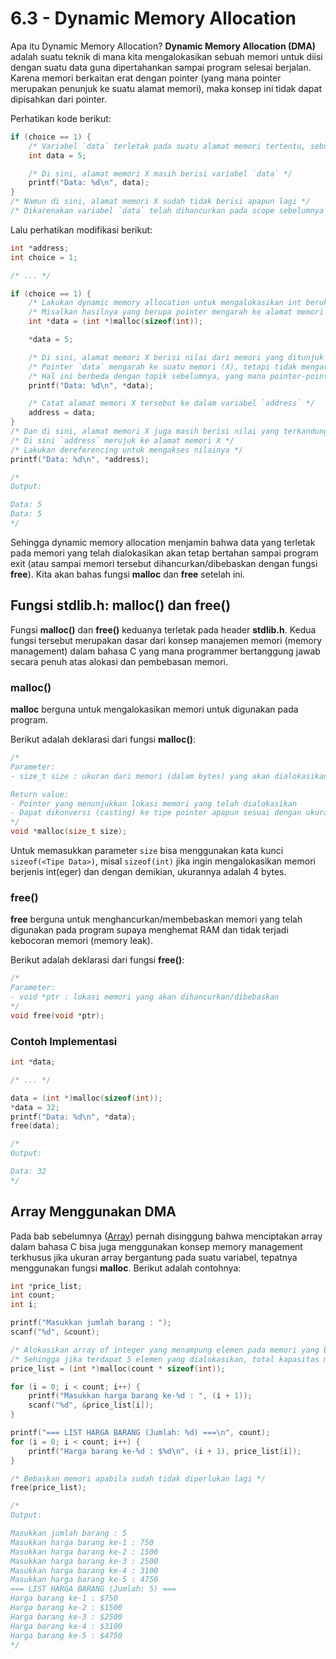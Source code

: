 # 6.3 - Dynamic Memory Allocation

Apa itu Dynamic Memory Allocation? **Dynamic Memory Allocation (DMA)** adalah suatu teknik di mana kita mengalokasikan sebuah memori untuk diisi dengan suatu data guna dipertahankan sampai program selesai berjalan. Karena memori berkaitan erat dengan pointer (yang mana pointer merupakan penunjuk ke suatu alamat memori), maka konsep ini tidak dapat dipisahkan dari pointer.

Perhatikan kode berikut:
```c
if (choice == 1) {
    /* Variabel `data` terletak pada suatu alamat memori tertentu, sebut saja X */
    int data = 5;

    /* Di sini, alamat memori X masih berisi variabel `data` */
    printf("Data: %d\n", data);
}
/* Namun di sini, alamat memori X sudah tidak berisi apapun lagi */
/* Dikarenakan variabel `data` telah dihancurkan pada scope sebelumnya karena sudah keluar dari batasan scope */
```

Lalu perhatikan modifikasi berikut:
```c
int *address;
int choice = 1;

/* ... */

if (choice == 1) {
    /* Lakukan dynamic memory allocation untuk mengalokasikan int berukuran 4 byte pada pointer menggunakan fungsi malloc() pada stdlib.h */
    /* Misalkan hasilnya yang berupa pointer mengarah ke alamat memori X */
    int *data = (int *)malloc(sizeof(int));

    *data = 5;

    /* Di sini, alamat memori X berisi nilai dari memori yang ditunjuk oleh pointer `data` */
    /* Pointer `data` mengarah ke suatu memori (X), tetapi tidak mengarah ke variabel apapun pada program */ 
    /* Hal ini berbeda dengan topik sebelumnya, yang mana pointer-pointer pada topik sebelumnya selalu dibuat mengarah ke variabel tertentu */
    printf("Data: %d\n", *data);

    /* Catat alamat memori X tersebut ke dalam variabel `address` */
    address = data;
}
/* Dan di sini, alamat memori X juga masih berisi nilai yang terkandung pada `data` meskipun sudah keluar dari scope sebelumnya */
/* Di sini `address` merujuk ke alamat memori X */
/* Lakukan dereferencing untuk mengakses nilainya */
printf("Data: %d\n", *address);

/*
Output:

Data: 5
Data: 5
*/
```

Sehingga dynamic memory allocation menjamin bahwa data yang terletak pada memori yang telah dialokasikan akan tetap bertahan sampai program exit (atau sampai memori tersebut dihancurkan/dibebaskan dengan fungsi **free**). Kita akan bahas fungsi **malloc** dan **free** setelah ini.

## Fungsi stdlib.h: malloc() dan free()

Fungsi **malloc()** dan **free()** keduanya terletak pada header **stdlib.h**. Kedua fungsi tersebut merupakan dasar dari konsep manajemen memori (memory management) dalam bahasa C yang mana programmer bertanggung jawab secara penuh atas alokasi dan pembebasan memori.

### malloc()

**malloc** berguna untuk mengalokasikan memori untuk digunakan pada program.

Berikut adalah deklarasi dari fungsi **malloc()**:
```c
/*
Parameter:
- size_t size : ukuran dari memori (dalam bytes) yang akan dialokasikan (size_t adalah sinonim dari unsigned long)

Return value:
- Pointer yang menunjukkan lokasi memori yang telah dialokasikan
- Dapat dikonversi (casting) ke tipe pointer apapun sesuai dengan ukuran memorinya, sebagai contoh: (int *)malloc(sizeof(int))
*/
void *malloc(size_t size);
```
Untuk memasukkan parameter `size` bisa menggunakan kata kunci `sizeof(<Tipe Data>)`, misal `sizeof(int)` jika ingin mengalokasikan memori berjenis int(eger) dan dengan demikian, ukurannya adalah 4 bytes.

### free()

**free** berguna untuk menghancurkan/membebaskan memori yang telah digunakan pada program supaya menghemat RAM dan tidak terjadi kebocoran memori (memory leak).

Berikut adalah deklarasi dari fungsi **free()**:
```c
/*
Parameter:
- void *ptr : lokasi memori yang akan dihancurkan/dibebaskan
*/
void free(void *ptr);
```

### Contoh Implementasi

```c
int *data;

/* ... */

data = (int *)malloc(sizeof(int));
*data = 32;
printf("Data: %d\n", *data);
free(data);

/*
Output:

Data: 32
*/
```

## Array Menggunakan DMA

Pada bab sebelumnya ([Array](../Bab5-Array/1-PengenalanArray.md)) pernah disinggung bahwa menciptakan array dalam bahasa C bisa juga menggunakan konsep memory management terkhusus jika ukuran array bergantung pada suatu variabel, tepatnya menggunakan fungsi **malloc**. Berikut adalah contohnya:

```c
int *price_list;
int count;
int i;

printf("Masukkan jumlah barang : ");
scanf("%d", &count);

/* Alokasikan array of integer yang menampung elemen pada memori yang banyaknya sesuai dengan nilai pada `count` */
/* Sehingga jika terdapat 5 elemen yang dialokasikan, total kapasitas memori yang dibutuhkan adalah 20 bytes = 5 * 4 bytes */
price_list = (int *)malloc(count * sizeof(int));

for (i = 0; i < count; i++) {
    printf("Masukkan harga barang ke-%d : ", (i + 1));
    scanf("%d", &price_list[i]);
}

printf("=== LIST HARGA BARANG (Jumlah: %d) ===\n", count);
for (i = 0; i < count; i++) {
    printf("Harga barang ke-%d : $%d\n", (i + 1), price_list[i]);
}

/* Bebaskan memori apabila sudah tidak diperlukan lagi */
free(price_list);

/*
Output:

Masukkan jumlah barang : 5
Masukkan harga barang ke-1 : 750
Masukkan harga barang ke-2 : 1500
Masukkan harga barang ke-3 : 2500
Masukkan harga barang ke-4 : 3100
Masukkan harga barang ke-5 : 4750
=== LIST HARGA BARANG (Jumlah: 5) ===
Harga barang ke-1 : $750
Harga barang ke-2 : $1500
Harga barang ke-3 : $2500
Harga barang ke-4 : $3100
Harga barang ke-5 : $4750
*/
```
